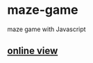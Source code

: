 # maze-game
maze game with Javascript  
 
<h2> 
  <a href="https://hadioryanipr.github.io/maze-game/"> online view </a>
</h2>
 
 
 

